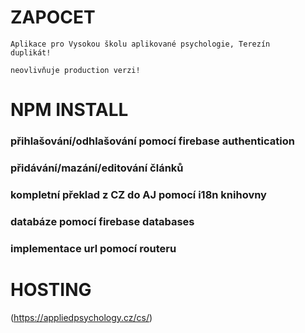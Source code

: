 # ZAPOCET

```
Aplikace pro Vysokou školu aplikované psychologie, Terezín
duplikát!

neovlivňuje production verzi!
```
# NPM INSTALL

### přihlašování/odhlašování pomocí firebase authentication
### přidávání/mazání/editování článků
### kompletní překlad z CZ do AJ pomocí i18n knihovny
### databáze pomocí firebase databases
### implementace url pomocí routeru



# HOSTING


(https://appliedpsychology.cz/cs/)

